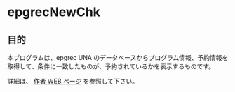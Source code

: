 # epgrecNewChk


## 目的

本プログラムは、epgrec UNA のデータベースからプログラム情報、予約情報を
取得して、条件に一致したものが、予約されているかを表示するものです。


詳細は、
[作者 WEB ページ](http://www.asahi-net.or.jp/~sy8y-siy/epgrecNewChk/)
を参照して下さい。


